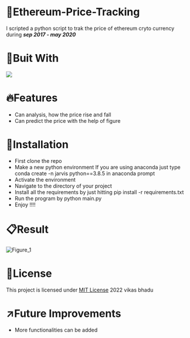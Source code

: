 # :gem:Ethereum-Price-Tracking
I scripted a python script to trak the price of ethereum cryto currency during **_sep 2017 - may 2020_**

# :hammer:Buit With
<img src="https://img.shields.io/badge/Python-FFD43B?style=for-the-badge&logo=python&logoColor=blue">

# :fire:Features
* Can analysis, how the price rise and fall
* Can predict the price with the help of figure

# :pushpin:Installation
* First clone the repo
* Make a new python environment If you are using anaconda just type conda create -n jarvis python==3.8.5 in anaconda prompt
* Activate the environment
* Navigate to the directory of your project
* Install all the requirements by just hitting pip install -r requirements.txt
* Run the program by python main.py
* Enjoy !!!!

# :clipboard:Result
![Figure_1](https://user-images.githubusercontent.com/98146902/177006083-070eaa56-df4e-4b1c-b2d2-1694fa46673d.png)

# :name_badge:License 
This project is licensed under [MIT License](https://github.com/beingvikasbhadu/Ethereum-Price-Tracking/blob/master/LICENSE) 2022 vikas bhadu

# :arrow_upper_right:Future Improvements
* More functionalities can be added
